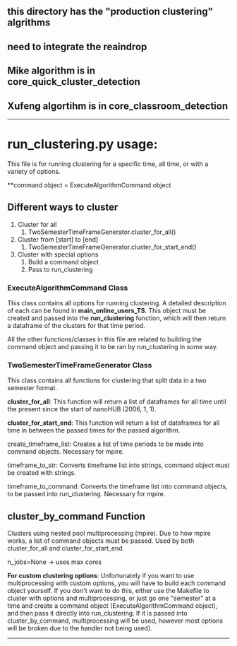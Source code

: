 ## this directory has the "production clustering" algrithms
## need to integrate the reaindrop 

## Mike algorithm is in core_quick_cluster_detection
## Xufeng algortihm is in core_classroom_detection

---
# run_clustering.py usage:

This file is for running clustering for a specific time, all time,
or with a variety of options.

**command object = ExecuteAlgorithmCommand object

## Different ways to cluster

1. Cluster for all
   1. TwoSemesterTimeFrameGenerator.cluster_for_all()
2. Cluster from [start] to [end]
   1. TwoSemesterTimeFrameGenerator.cluster_for_start_end()
3. Cluster with special options
   1. Build a command object
   2. Pass to run_clustering

### ExecuteAlgorithmCommand Class
This class contains all options for running clustering. A detailed description
of each can be found in **main_online_users_TS**. This object must be created and passed into the **run_clustering**
function, which will then return a dataframe of the clusters for that time period.

All the other functions/classes in this file are related to building the command object and passing it
to be ran by run_clustering in some way.

### TwoSemesterTimeFrameGenerator Class
This class contains all functions for clustering that split data in a two semester format.

**cluster_for_all**: This function will return a list of dataframes for all
time until the present since the start of nanoHUB (2006, 1, 1).

**cluster_for_start_end**: This function will return a list of dataframes
for all time in between the passed times for the passed algorithm.

create_timeframe_list: Creates a list of time periods to be made into command objects.
Necessary for mpire.

timeframe_to_str: Converts timeframe list into strings, command object must be created with strings.

timeframe_to_command: Converts the timeframe list into command objects, to be passed into run_clustering.
Necessary for mpire.

## cluster_by_command Function
Clusters using nested pool multiprocessing (mpire). Due to how mpire works, a list of command objects must be passed.
Used by both cluster_for_all and cluster_for_start_end.

n_jobs=None -> uses max cores

**For custom clustering options**: Unfortunately if you want to use multiprocessing with custom options, you will have to build each command object yourself.
If you don't want to do this, either use the Makefile to cluster with options and multiprocessing, or just go one "semester" at
a time and create a command object (ExecuteAlgorithmCommand object), and then pass it directly into run_clustering. If it is passed
into cluster_by_command, multiprocessing will be used, however most options will be broken due to the handler not being used).


---